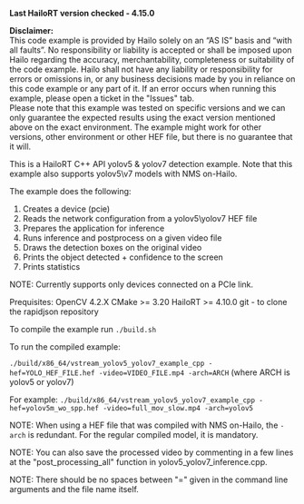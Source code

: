 **Last HailoRT version checked - 4.15.0**

**Disclaimer:** <br />
This code example is provided by Hailo solely on an “AS IS” basis and “with all faults”. No responsibility or liability is accepted or shall be imposed upon Hailo regarding the accuracy, merchantability, completeness or suitability of the code example. Hailo shall not have any liability or responsibility for errors or omissions in, or any business decisions made by you in reliance on this code example or any part of it. If an error occurs when running this example, please open a ticket in the "Issues" tab.<br />
Please note that this example was tested on specific versions and we can only guarantee the expected results using the exact version mentioned above on the exact environment. The example might work for other versions, other environment or other HEF file, but there is no guarantee that it will.


This is a HailoRT C++ API yolov5 & yolov7 detection example. Note that this example also supports yolov5\v7 models with NMS on-Hailo. 

The example does the following:

1. Creates a device (pcie)
2. Reads the network configuration from a yolov5\yolov7 HEF file
3. Prepares the application for inference
4. Runs inference and postprocess on a given video file 
5. Draws the detection boxes on the original video
6. Prints the object detected + confidence to the screen
5. Prints statistics

NOTE: Currently supports only devices connected on a PCIe link.

Prequisites:
OpenCV 4.2.X
CMake >= 3.20
HailoRT >= 4.10.0
git - to clone the rapidjson repository

To compile the example run `./build.sh`

To run the compiled example:

`./build/x86_64/vstream_yolov5_yolov7_example_cpp -hef=YOLO_HEF_FILE.hef -video=VIDEO_FILE.mp4 -arch=ARCH` (where ARCH is yolov5 or yolov7)

For example:
`./build/x86_64/vstream_yolov5_yolov7_example_cpp -hef=yolov5m_wo_spp.hef -video=full_mov_slow.mp4 -arch=yolov5`

NOTE: When using a HEF file that was compiled with NMS on-Hailo, the `-arch` is redundant. For the regular compiled model, it is mandatory. 

NOTE: You can also save the processed video by commenting in a few lines at the "post_processing_all" function in yolov5_yolov7_inference.cpp.

NOTE: There should be no spaces between "=" given in the command line arguments and the file name itself.  
